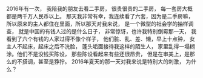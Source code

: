 ### 
2016年有一次，
我陪我的朋友去看二手房，
很贵很贵的二手房，
每一套房大概都是两千万人民币以上。
那天我非常有幸，我连续看了六套，因为是二手房嘛，
所以原来的主人都住在里面，所以那天对我来说，
是一个微型的社会学的抽样调查，
就是中国的有钱人过的是什么日子，
非常惊讶，也许我特别倒霉那一天，
我看到了六个有钱的人家过得不像个样子，
他们脏、乱、差、懒，早上十点钟，
女主人不起床，起床之后不洗脸，
蓬头垢面接待我这样的陌生人，
家里乱得一塌糊涂。他们不是没钱买陈设，
那些陈设看起来有些还很昂贵，
但是在审美上，是那么的不搭调，甚至是狰狞。
2016年夏天的那一天对我来说是特别大的刺激，
为什么？
